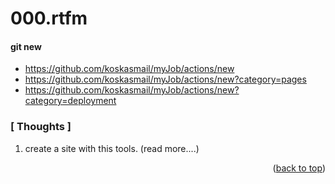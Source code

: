 <a name="topage"></a>

# 000.rtfm

#### git new

   * https://github.com/koskasmail/myJob/actions/new
   * https://github.com/koskasmail/myJob/actions/new?category=pages
   * https://github.com/koskasmail/myJob/actions/new?category=deployment


### [ Thoughts ]

  1. create a site with this tools. (read more....)
  

<p align="right">(<a href="#topage">back to top</a>)</p>
<br/>
<br/>
